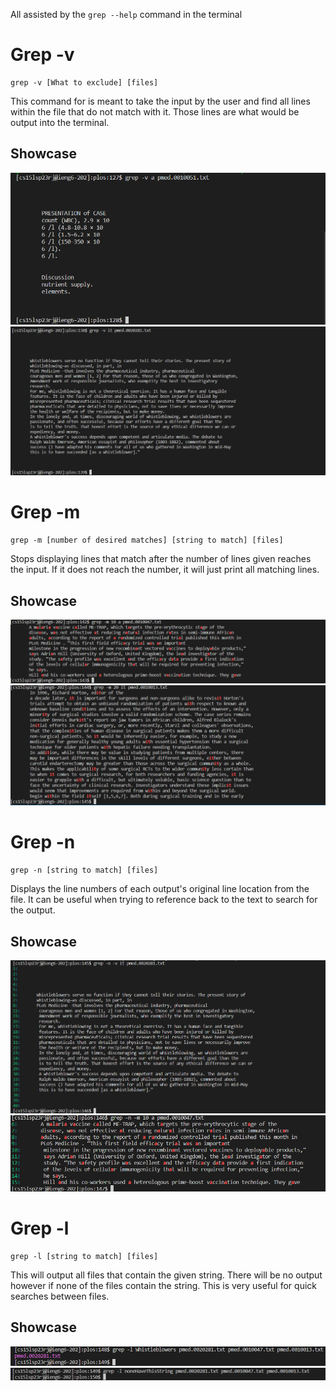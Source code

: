 All assisted by the `grep --help` command in the terminal

# Grep -v

    grep -v [What to exclude] [files]

This command for is meant to take the input by the user and find all lines within the file that do not match with it. Those lines are what would be output into the terminal.

## Showcase

![image](removea.png)
![image](removeIt.png)

# Grep -m

    grep -m [number of desired matches] [string to match] [files]
    
Stops displaying lines that match after the number of lines given reaches the input. If it does not reach the number, it will just print all matching lines.

## Showcase

![image](10matches.png)
![image](20matches.png)

# Grep -n

    grep -n [string to match] [files]

Displays the line numbers of each output's original line location from the file. It can be useful when trying to reference back to the text to search for the output.

## Showcase

![image](linesforitremove.png)
![image](lineswithmax10.png)

# Grep -l

    grep -l [string to match] [files]

This will output all files that contain the given string. There will be no output however if none of the files contain the string. This is very useful for quick searches between files.

## Showcase

![image](filesWithWhistleblowers.png)
![image](noneHaveThisString.png)
